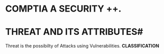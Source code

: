 # COMPTIA A SECURITY ++.
# THREAT AND ITS ATTRIBUTES#
Threat is the possibilty of Attacks using Vulnerabilities.
**CLASSIFICATION**
